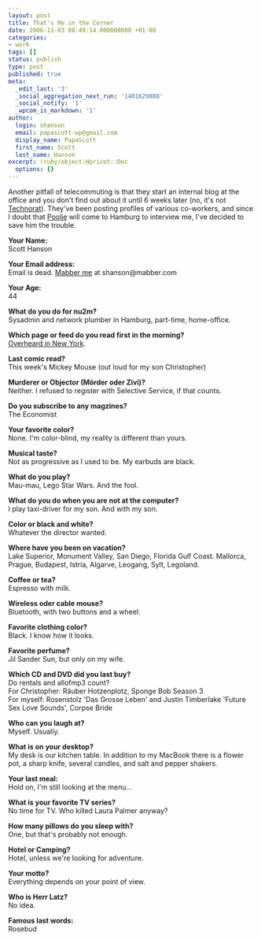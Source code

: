 ```yaml
---
layout: post
title: That's Me in the Corner
date: 2006-11-03 08:49:14.000000000 +01:00
categories:
- work
tags: []
status: publish
type: post
published: true
meta:
  _edit_last: '3'
  _social_aggregation_next_run: '1401629888'
  _social_notify: '1'
  _wpcom_is_markdown: '1'
author:
  login: shanson
  email: papascott-wp@gmail.com
  display_name: PapaScott
  first_name: Scott
  last_name: Hanson
excerpt: !ruby/object:Hpricot::Doc
  options: {}
---
```

<p>Another pitfall of telecommuting is that they start an internal blog at the office and you don't find out about it until 6 weeks later (no, it's not <a href="http://www.technorat.de/">Technorat</a>). They've been posting profiles of various co-workers, and since I doubt that <a href="http://poolie.kulando.de/">Poolie</a> will come to Hamburg to interview me, I've decided to save him the trouble.</p>
<p><strong>Your Name:</strong><br />
Scott Hanson</p>
<p><strong>Your Email address:</strong><br />
Email is dead. <a href="http://mabber.com/">Mabber me</a> at shanson@mabber.com</p>
<p><strong>Your Age:</strong><br />
44</p>
<p><strong>What do you do for nu2m?</strong><br />
Sysadmin and network plumber in Hamburg, part-time, home-office.</p>
<p><strong>Which page or feed do you read first in the morning?</strong><br />
<a href="http://www.overheardinnewyork.com/">Overheard in New York</a>.</p>
<p><strong>Last comic read?</strong><br />
This week's Mickey Mouse (out loud for my son Christopher)</p>
<p><strong>Murderer or Objector (Mörder oder Zivi)?</strong><br />
Neither. I refused to register with Selective Service, if that counts.</p>
<p><strong>Do you subscribe to any magzines?</strong><br />
The Economist</p>
<p><strong>Your favorite color?</strong><br />
None. I'm color-blind, my reality is different than yours.</p>
<p><strong>Musical taste?</strong><br />
Not as progressive as I used to be. My earbuds are black.</p>
<p><strong>What do you play?</strong><br />
Mau-mau, Lego Star Wars. And the fool.</p>
<p><strong>What do you do when you are not at the computer?</strong><br />
I play taxi-driver for my son. And with my son.</p>
<p><strong>Color or black and white?</strong><br />
Whatever the director wanted.</p>
<p><strong>Where have you been on vacation?</strong><br />
Lake Superior, Monument Valley, San Diego, Florida Gulf Coast. Mallorca, Prague, Budapest, Istria, Algarve, Leogang, Sylt, Legoland.</p>
<p><strong>Coffee or tea?</strong><br />
Espresso with milk.</p>
<p><strong>Wireless oder cable mouse?</strong><br />
Bluetooth, with two buttons and a wheel.</p>
<p><strong>Favorite clothing color?</strong><br />
Black. I know how it looks.</p>
<p><strong>Favorite perfume?</strong><br />
Jil Sander Sun, but only on my wife.</p>
<p><strong>Which CD and DVD did you last buy?</strong><br />
Do rentals and allofmp3 count?<br />
For Christopher: Räuber Hotzenplotz, Sponge Bob Season 3<br />
For myself: Rosenstolz 'Das Grosse Leben' and Justin Timberlake 'Future Sex Love Sounds', Corpse Bride</p>
<p><strong>Who can you laugh at?</strong><br />
Myself. Usually.</p>
<p><strong>What is on your desktop?</strong><br />
My desk is our kitchen table. In addition to my MacBook there is a flower pot, a sharp knife, several candles, and salt and pepper shakers.</p>
<p><strong>Your last meal:</strong><br />
Hold on, I'm still looking at the menu...</p>
<p><strong>What is your favorite TV series?</strong><br />
No time for TV. Who killed Laura Palmer anyway?</p>
<p><strong>How many pillows do you sleep with?</strong><br />
One, but that's probably not enough.</p>
<p><strong>Hotel or Camping?</strong><br />
Hotel, unless we're looking for adventure.</p>
<p><strong>Your motto?</strong><br />
Everything depends on your point of view.</p>
<p><strong>Who is Herr Latz?</strong><br />
No idea.</p>
<p><strong>Famous last words:</strong><br />
Rosebud</p>
